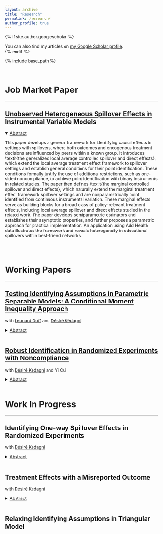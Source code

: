 ```yaml
---
layout: archive
title: "Research"
permalink: /research/
author_profile: true
---
```


{% if site.author.googlescholar %}
  <div class="wordwrap">You can also find my articles on <a href="{{site.author.googlescholar}}">my Google Scholar profile</a>.</div>
{% endif %}

{% include base_path %}

<head>
  <meta charset="UTF-8">
  <title>Katex</title>
  <link rel="stylesheet" href="https://cdn.jsdelivr.net/npm/katex@0.11.1/dist/katex.min.css" integrity="sha384-zB1R0rpPzHqg7Kpt0Aljp8JPLqbXI3bhnPWROx27a9N0Ll6ZP/+DiW/UqRcLbRjq" crossorigin="anonymous">
  <script defer src="https://cdn.jsdelivr.net/npm/katex@0.11.1/dist/katex.min.js" integrity="sha384-y23I5Q6l+B6vatafAwxRu/0oK/79VlbSz7Q9aiSZUvyWYIYsd+qj+o24G5ZU2zJz" crossorigin="anonymous"></script>
  <script defer src="https://cdn.jsdelivr.net/npm/katex@0.11.1/dist/contrib/auto-render.min.js" integrity="sha384-kWPLUVMOks5AQFrykwIup5lo0m3iMkkHrD0uJ4H5cjeGihAutqP0yW0J6dpFiVkI" crossorigin="anonymous" onload="renderMathInElement(document.body);"></script>
</head>



<br>

# Job Market Paper
***

## [Unobserved Heterogeneous Spillover Effects in Instrumental Variable Models](https://huanwu-econ.github.io/files/JMP_Wu.pdf)

<details open>
   <summary><u>Abstract</u></summary>
   <p>This paper develops a general framework for identifying causal effects in settings with spillovers, where both outcomes and endogenous treatment decisions are influenced by peers within a known group. It introduces \textit{the generalized local average controlled spillover and direct effects}, which extend the local average treatment effect framework to spillover settings and establish general conditions for their point identification. These conditions formally justify the use of additional restrictions, such as one-sided noncompliance, to achieve point identification with binary instruments in related studies. The paper then defines \textit{the marginal controlled spillover and direct effects}, which naturally extend the marginal treatment effect framework spillover settings and are nonparametrically point identified from continuous instrumental variation. These marginal effects serve as building blocks for a broad class of policy-relevant treatment effects, including local average spillover and direct effects studied in the related work. The paper develops semiparametric estimators and establishes their asymptotic properties, and further proposes a parametric approach for practical implementation. An application using Add Health data illustrates the framework and reveals heterogeneity in educational spillovers within best-friend networks.
</p>
</details> <br> 


<br>

# Working Papers
***

## [Testing Identifying Assumptions in Parametric Separable Models: A Conditional Moment Inequality Approach](https://huanwu-econ.github.io/files/GKW-2024.pdf) 
with [Leonard Goff](https://www.leonardgoff.com/) and [Désiré Kédagni](https://sites.google.com/site/desirekedagni/)

<details>
    <summary><u>Abstract</u></summary>
    <p>In this paper, we propose a simple method for testing identifying assumptions in parametric separable models, namely treatment exogeneity, instrument validity, and/or homoskedasticity. We show that the testable implications can be written in the intersection bounds framework, which is easy to implement using the inference method proposed in Chernozhukov, Lee, and Rosen (2013), and the Stata package of Chernozhukov et al. (2015). Monte Carlo simulations confirm that our test is consistent and controls size. We use our proposed method to test the validity of some commonly used instrumental variables, such as the average price in other markets in Nevo and Rosen (2012), the Bartik instrument in Card (2009), and the test rejects both instrumental variable models. When the identifying assumptions are rejected, we discuss solutions that allow researchers to identify some causal parameters of interest after relaxing functional form assumptions. We show that the IV model is nontestable if no functional form assumption is made on the outcome equation, when there exists a one-to-one mapping between the continuous treatment variable, the instrument, and the first-stage unobserved heterogeneity.
    </p>
</details> <br> 

## [Robust Identification in Randomized Experiments with Noncompliance](https://huanwu-econ.github.io/files/KWC-2025.pdf) 
with [Désiré Kédagni](https://sites.google.com/site/desirekedagni/) and Yi Cui

<details>
    <summary><u>Abstract</u></summary><p> 
    Instrument variable (IV) methods are widely used in empirical research to identify causal effects of a policy. In the local average treatment effect (LATE) framework, the IV estimand identifies the LATE under three main assumptions: random assignment, exclusion restriction, and monotonicity. However, these assumptions are often questionable in many applications, leading some researchers to doubt the causal interpretation of the IV estimand. This paper considers a robust identification of causal parameters in a randomized experiment setting with noncompliance where the standard LATE assumptions could be violated. We discuss identification under two sets of weaker assumptions: random assignment and exclusion restriction (without monotonicity), and random assignment and monotonicity (without exclusion restriction). We derive sharp bounds on some causal parameters under these two sets of relaxed LATE assumptions. Finally, we apply our method to revisit the random information experiment conducted in Bursztyn, González, and Yanagizawa-Drott (2020) and find that the standard LATE assumptions are jointly incompatible in this application. We then estimate the robust identified sets under the two sets of relaxed assumptions.
</p>
</details> <br> 



# Work In Progress
***

## Identifying One-way Spillover Effects in Randomized Experiments
with [Désiré Kédagni](https://sites.google.com/site/desirekedagni/)

<details>
    <summary><u>Abstract</u></summary><p>   
	In this paper, we consider the identification of one-way spillover effects in a randomized experiment where we observe different groups of individuals. In each group, some individuals are randomly assigned a treatment, while the remaining individuals do not receive the assignment directly. However, the decision/behavior and outcome of those who do not receive the treatment may be influenced by their treated peers. Individuals who are assigned the treatment are the "leaders," while those who do not receive the treatment but may be exposed to its effects are referred to as "followers." We are interested in identifying the causal effects of a leader’s treatment on her follower’s outcome. To do so, we introduce the concepts of local average controlled spillover effects (LACSE) and local average controlled direct effects (LACDE). We reformulate the identification problem as a two-component mixture problem. This allows us to derive sharp bounds for these parameters by employing Lee’s (2009) trimming strategy. Furthermore, we demonstrate how our framework can be applied to a randomized experiment with imperfect compliance in which the instrument could potentially violate the exclusion restriction. Finally, we propose estimation and uniform inference results for the identified sets.
</p>
</details> <br> 

## Treatment Effects with a Misreported Outcome
with [Désiré Kédagni](https://sites.google.com/site/desirekedagni/)

<details>
    <summary><u>Abstract</u></summary><p>   
	In this paper, we discuss some identification issues that arise in policy evaluation when the outcome variable is misreported. We show that when the outcome of interest is binary and misclassified in a randomized experiment with perfect compliance, the difference-in-means estimand identifies a weighted average treatment effect for people who misreport and those who do not, with a negative weight for the former group. This negative result extends to randomized experiments with imperfect compliance. We show that the availability of multiple exogenous data sources can help partially identify treatment effects for the correctly reporting and misreporting groups separately. We generalize our identification results to any real-valued outcomes. We demonstrate how the knowledge of the direction of misreporting could help tighten the identified set. 
</p>
</details> <br> 

## Relaxing Identifying Assumptions in Triangular Model
